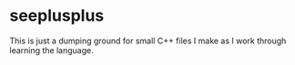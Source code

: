 # seeplusplus
This is just a dumping ground for small C++ files I make as I work through learning the language.
